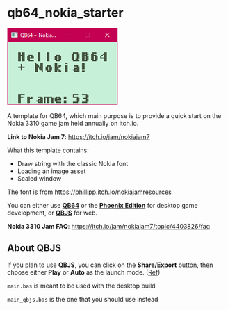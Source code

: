 # qb64_nokia_starter

![preview](./preview.png)

A template for QB64, which main purpose is to provide a quick start on the Nokia 3310 game jam held annually on itch.io.

**Link to Nokia Jam 7**: https://itch.io/jam/nokiajam7

What this template contains:
- Draw string with the classic Nokia font
- Loading an image asset
- Scaled window

The font is from https://phillipp.itch.io/nokiajamresources

You can either use **[QB64](https://qb64.com/)** or the **[Phoenix Edition](https://www.qb64phoenix.com/)** for desktop game development, or **[QBJS](https://qbjs.org/)** for web.

**Nokia 3310 Jam FAQ**: https://itch.io/jam/nokiajam7/topic/4403826/faq


## About QBJS

If you plan to use **QBJS**, you can click on the **Share/Export** button, then choose either **Play** or **Auto** as the launch mode. ([Ref](https://qb64phoenix.com/forum/archive/index.php?thread-2095.html))

`main.bas` is meant to be used with the desktop build

`main_qbjs.bas` is the one that you should use instead
